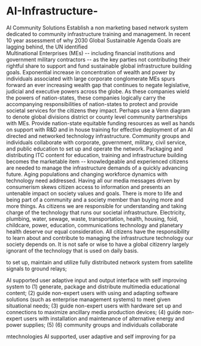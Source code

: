 # AI-Infrastructure-
AI Community Solutions
Establish a non marketing based network system dedicated to community infrastructure training and management. In recent 10 year assessment of why 2030 Global Sustainable Agenda Goals are lagging behind, the UN identified  
Multinational Enterprises (MEs) -- including financial institutions and government military contractors -- as the key parties not contributing their rightful share to support and fund sustainable global infrastructure building goals. Exponential increase in concentration of wealth and power 
by individuals associated with large corporate conglomerate MEs spurs forward an ever increasing wealth gap
that continues to negate legislative, judicial and executive powers across the globe. As these companies wield the powers of nation-states, these companies logically carry the accompanying responsibilities of nation-states to protect and provide societal services for the citizens they impact. Perhaps use a Venn diagram to denote global divisions district or county level community partnerships with MEs. Provide nation-state equitable funding resources as well as hands on support with R&D and in house training for effective deployment of an AI directed and networked technology infrastructure. Community groups and individuals collaborate with corporate, government, military, civil service, and  public education to set up and operate the network. Packaging and distributing ITC content for education, training and infrastructure building becomes the marketable item -- knowledgeable and experienced citizens are needed to manage the infrastructure demands of a quickly advancing future. Aging populations and changing workforce dynamics with technology need addressed. Having all our media messages driven by consumerism skews citizen access to information and presents an untenable impact on society values and goals. There is more to life and being part of a community and a society member than buying more and more things. As citizens we are responsible for understanding and taking charge of the technology that runs our societal infrastructure. Electricity, plumbing, water, sewage, waste, transportation, health, housing, foid, childcare, power, education, communications technology and planetary health 
deserve our equal consideration. All citizens have the responsibility to learn about and contribute to managing the infrastructure technology our society depends on. It is not safe or wise to have a global citizenry largely ignorant of the technology that is used on daily basis. 


to set up, maintain and utilize fully distributed network system from satellite signals to ground relays;

AI supported user adaptive input and output interface with self improving system to (1) generate, package and distribute   multimedia educational
content; (2) guide non-expert users with using and adapting software solutions (such as enterprise management systems) to meet given situational needs; (3) guide non-expert users with hardware set up and connections to maximize ancillary media production devices; (4) guide non-expert users with installation and maintenance of alternative energy and power supplies; (5)  (6) community groups and individuals collaborate


mtechnologies AI supported,  user adaptive and self improving  for pa
